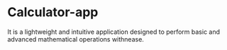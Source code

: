 # Calculator-app
It is  a lightweight and intuitive application designed to perform basic and advanced mathematical operations withnease.
